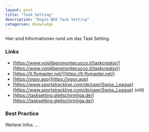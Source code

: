 ```yaml
---
layout: post
title: "Task Setting"
description: "Regio BEO Task Setting"
categories: Knowledge
---
```


Hier sind Informationen rund um das Task Setting.

### Links
  * [https://www.vololiberomontecucco.it/taskcreator/](https://www.vololiberomontecucco.it/taskcreator/)
  * [https://lt.flymaster.net/](https://lt.flymaster.net/)
  * [https://ogoy.app](https://ogoy.app)
  * [https://www.sportstracklive.com/de/user/Swiss_League](https://www.sportstracklive.com/de/user/Swiss_League) (old)
  * [https://tasksetting.gleitschirmliga.de/](https://tasksetting.gleitschirmliga.de/)

### Best Practice
Weitere Infos ...
